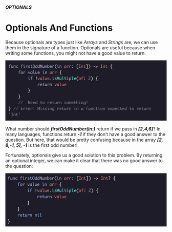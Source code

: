##### OPTIONALS
# Optionals And Functions

Because optionals are types just like *Arrays* and *Strings* are, we can use them in the signature of a function. Optionals are useful because when writing some functions, you might not have a good value to return.

![Optionals and Functions Example 1](../Images/Optionals/functions1.png "Optionals and functions Example 1")

What number should ***firstOddNumber(in:)*** return if we pass in ***[2,4,6]***? In many languages, functions return ***-1*** if they don’t have a good answer to the question. But here, that would be pretty confusing because in the array ***[2, 8,-1, 5], -1*** is the first odd number!

Fortunately, optionals give us a good solution to this problem. By returning an optional integer, we can make it clear that there was no good answer to the question:

![Optionals and Functions Example 2](../Images/Optionals/functions2.png "Optionals and functions Example 2")